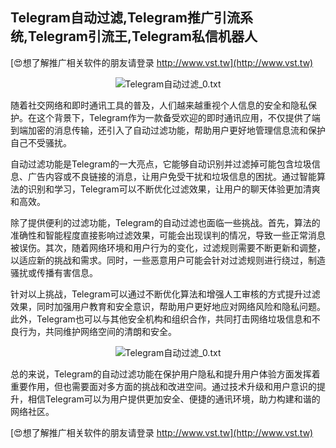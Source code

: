 ## **Telegram自动过滤,Telegram推广引流系统,Telegram引流王,Telegram私信机器人**

[😍想了解推广相关软件的朋友请登录 http://www.vst.tw](http://www.vst.tw)

 <center><img src="https://vst.tw/MP4/tuiguang/png/0.png" alt="Telegram自动过滤_0.txt"></center>

随着社交网络和即时通讯工具的普及，人们越来越重视个人信息的安全和隐私保护。在这个背景下，Telegram作为一款备受欢迎的即时通讯应用，不仅提供了端到端加密的消息传输，还引入了自动过滤功能，帮助用户更好地管理信息流和保护自己不受骚扰。

自动过滤功能是Telegram的一大亮点，它能够自动识别并过滤掉可能包含垃圾信息、广告内容或不良链接的消息，让用户免受干扰和垃圾信息的困扰。通过智能算法的识别和学习，Telegram可以不断优化过滤效果，让用户的聊天体验更加清爽和高效。

除了提供便利的过滤功能，Telegram的自动过滤也面临一些挑战。首先，算法的准确性和智能程度直接影响过滤效果，可能会出现误判的情况，导致一些正常消息被误伤。其次，随着网络环境和用户行为的变化，过滤规则需要不断更新和调整，以适应新的挑战和需求。同时，一些恶意用户可能会针对过滤规则进行绕过，制造骚扰或传播有害信息。

针对以上挑战，Telegram可以通过不断优化算法和增强人工审核的方式提升过滤效果，同时加强用户教育和安全意识，帮助用户更好地应对网络风险和隐私问题。此外，Telegram也可以与其他安全机构和组织合作，共同打击网络垃圾信息和不良行为，共同维护网络空间的清朗和安全。

 <center><img src="https://vst.tw/MP4/tuiguang/png/0.png" alt="Telegram自动过滤_0.txt"></center>

总的来说，Telegram的自动过滤功能在保护用户隐私和提升用户体验方面发挥着重要作用，但也需要面对多方面的挑战和改进空间。通过技术升级和用户意识的提升，相信Telegram可以为用户提供更加安全、便捷的通讯环境，助力构建和谐的网络社区。

[😍想了解推广相关软件的朋友请登录 http://www.vst.tw](http://www.vst.tw)



